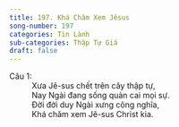 ```yaml
---
title: 197. Khá Chăm Xem Jêsus
song-number: 197
categories: Tin Lành
sub-categories: Thập Tự Giá
draft: false
---
```

<dl><dt>Câu 1:</dt><dd data-verse="1">Xưa Jê-sus chết trên cây thập tự, <br/>Nay Ngài đang sống quản cai mọi sự. <br/>Đời đời duy Ngài xưng công nghĩa, <br/>Khá chăm xem Jê-sus Christ kia. </dd></dl>